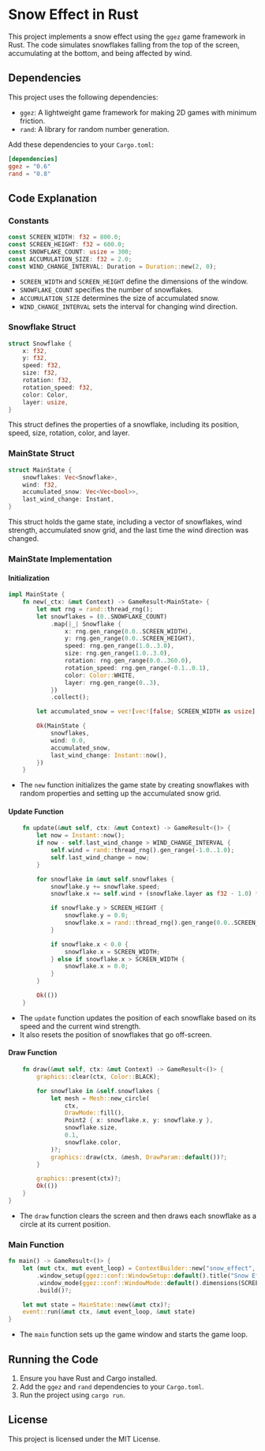 
# Snow Effect in Rust

This project implements a snow effect using the `ggez` game framework in Rust. The code simulates snowflakes falling from the top of the screen, accumulating at the bottom, and being affected by wind.

## Dependencies

This project uses the following dependencies:

- `ggez`: A lightweight game framework for making 2D games with minimum friction.
- `rand`: A library for random number generation.

Add these dependencies to your `Cargo.toml`:

```toml
[dependencies]
ggez = "0.6"
rand = "0.8"
```

## Code Explanation

### Constants

```rust
const SCREEN_WIDTH: f32 = 800.0;
const SCREEN_HEIGHT: f32 = 600.0;
const SNOWFLAKE_COUNT: usize = 300;
const ACCUMULATION_SIZE: f32 = 2.0;
const WIND_CHANGE_INTERVAL: Duration = Duration::new(2, 0);
```

- `SCREEN_WIDTH` and `SCREEN_HEIGHT` define the dimensions of the window.
- `SNOWFLAKE_COUNT` specifies the number of snowflakes.
- `ACCUMULATION_SIZE` determines the size of accumulated snow.
- `WIND_CHANGE_INTERVAL` sets the interval for changing wind direction.

### Snowflake Struct

```rust
struct Snowflake {
    x: f32,
    y: f32,
    speed: f32,
    size: f32,
    rotation: f32,
    rotation_speed: f32,
    color: Color,
    layer: usize,
}
```

This struct defines the properties of a snowflake, including its position, speed, size, rotation, color, and layer.

### MainState Struct

```rust
struct MainState {
    snowflakes: Vec<Snowflake>,
    wind: f32,
    accumulated_snow: Vec<Vec<bool>>,
    last_wind_change: Instant,
}
```

This struct holds the game state, including a vector of snowflakes, wind strength, accumulated snow grid, and the last time the wind direction was changed.

### MainState Implementation

#### Initialization

```rust
impl MainState {
    fn new(_ctx: &mut Context) -> GameResult<MainState> {
        let mut rng = rand::thread_rng();
        let snowflakes = (0..SNOWFLAKE_COUNT)
            .map(|_| Snowflake {
                x: rng.gen_range(0.0..SCREEN_WIDTH),
                y: rng.gen_range(0.0..SCREEN_HEIGHT),
                speed: rng.gen_range(1.0..3.0),
                size: rng.gen_range(1.0..3.0),
                rotation: rng.gen_range(0.0..360.0),
                rotation_speed: rng.gen_range(-0.1..0.1),
                color: Color::WHITE,
                layer: rng.gen_range(0..3),
            })
            .collect();

        let accumulated_snow = vec![vec![false; SCREEN_WIDTH as usize]; SCREEN_HEIGHT as usize];

        Ok(MainState {
            snowflakes,
            wind: 0.0,
            accumulated_snow,
            last_wind_change: Instant::now(),
        })
    }
```

- The `new` function initializes the game state by creating snowflakes with random properties and setting up the accumulated snow grid.

#### Update Function

```rust
    fn update(&mut self, ctx: &mut Context) -> GameResult<()> {
        let now = Instant::now();
        if now - self.last_wind_change > WIND_CHANGE_INTERVAL {
            self.wind = rand::thread_rng().gen_range(-1.0..1.0);
            self.last_wind_change = now;
        }

        for snowflake in &mut self.snowflakes {
            snowflake.y += snowflake.speed;
            snowflake.x += self.wind + (snowflake.layer as f32 - 1.0) * 0.5;

            if snowflake.y > SCREEN_HEIGHT {
                snowflake.y = 0.0;
                snowflake.x = rand::thread_rng().gen_range(0.0..SCREEN_WIDTH);
            }

            if snowflake.x < 0.0 {
                snowflake.x = SCREEN_WIDTH;
            } else if snowflake.x > SCREEN_WIDTH {
                snowflake.x = 0.0;
            }
        }

        Ok(())
    }
```

- The `update` function updates the position of each snowflake based on its speed and the current wind strength.
- It also resets the position of snowflakes that go off-screen.

#### Draw Function

```rust
    fn draw(&mut self, ctx: &mut Context) -> GameResult<()> {
        graphics::clear(ctx, Color::BLACK);

        for snowflake in &self.snowflakes {
            let mesh = Mesh::new_circle(
                ctx,
                DrawMode::fill(),
                Point2 { x: snowflake.x, y: snowflake.y },
                snowflake.size,
                0.1,
                snowflake.color,
            )?;
            graphics::draw(ctx, &mesh, DrawParam::default())?;
        }

        graphics::present(ctx)?;
        Ok(())
    }
}
```

- The `draw` function clears the screen and then draws each snowflake as a circle at its current position.

### Main Function

```rust
fn main() -> GameResult<()> {
    let (mut ctx, mut event_loop) = ContextBuilder::new("snow_effect", "Author")
        .window_setup(ggez::conf::WindowSetup::default().title("Snow Effect"))
        .window_mode(ggez::conf::WindowMode::default().dimensions(SCREEN_WIDTH, SCREEN_HEIGHT))
        .build()?;

    let mut state = MainState::new(&mut ctx)?;
    event::run(&mut ctx, &mut event_loop, &mut state)
}
```

- The `main` function sets up the game window and starts the game loop.

## Running the Code

1. Ensure you have Rust and Cargo installed.
2. Add the `ggez` and `rand` dependencies to your `Cargo.toml`.
3. Run the project using `cargo run`.

## License

This project is licensed under the MIT License.
